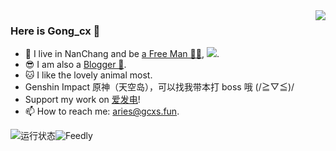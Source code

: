 <img align="right" src="https://github-readme-stats.vercel.app/api?username=Gongcxgithub&show_icons=true&icon_color=CE1D2D&text_color=718096&bg_color=ffffff&hide_title=true" />

### Here is Gong_cx 👋

- 🔭 I live in NanChang and be [a Free Man 👨‍💻](), [![](https://img.shields.io/badge/dynamic/json?color=000000&label=GitHub&query=%24.data.totalSubs&suffix=%20followers&url=https%3A%2F%2Fapi.spencerwoo.com%2Fsubstats%2F%3Fsource%3Dgithub%26queryKey%3DGongcxgithub)](https://github.com/Gongcxgithub).
- 😎 I am also a [Blogger 📝](https://www.gcxstudio.cn).
- :cat: I like the lovely animal most.
- Genshin Impact 原神（天空岛），可以找我带本打 boss 哦 (/≧▽≦)/
- Support my work on [爱发电](https://afdian.net/@GBCLStudio)!
- 📫 How to reach me: aries@gcxs.fun.

![运行状态](https://img.shields.io/website?down_color=red&down_message=Offline%20%7C%20%E4%B8%8B%E7%BA%BF&label=%E4%B8%AA%E4%BA%BA%E4%BB%8B%E7%BB%8D%E9%A1%B5%E8%BF%90%E8%A1%8C%E7%8A%B6%E6%80%81&style=for-the-badge&up_color=green&up_message=Online%20%7C%20%E5%9C%A8%E7%BA%BF&url=https%3A%2F%2Fgcxstudio.cn "awa")![Feedly](https://img.shields.io/badge/dynamic/json?color=orange&labelColor=green&label=Feedly%20%E8%AE%A2%E9%98%85%E6%95%B0&query=data.totalSubs&url=https://api.spencerwoo.com/substats/?source=feedly&queryKey=https://www.gcxstudio.cn/feed&style=for-the-badge&logoColor=brightgreen&logo=feedly "awa")
